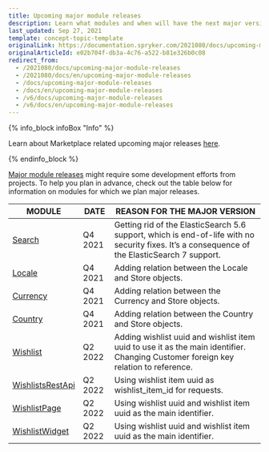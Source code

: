 ```yaml
---
title: Upcoming major module releases
description: Learn what modules and when will have the next major versions release
last_updated: Sep 27, 2021
template: concept-topic-template
originalLink: https://documentation.spryker.com/2021080/docs/upcoming-major-module-releases
originalArticleId: e02b704f-db3a-4c76-a522-b81e326b0c08
redirect_from:
  - /2021080/docs/upcoming-major-module-releases
  - /2021080/docs/en/upcoming-major-module-releases
  - /docs/upcoming-major-module-releases
  - /docs/en/upcoming-major-module-releases
  - /v6/docs/upcoming-major-module-releases
  - /v6/docs/en/upcoming-major-module-releases
---
```


{% info_block infoBox "Info" %}

Learn about Marketplace related upcoming major releases [here](/docs/marketplace/user/intro-to-the-spryker-marketplace/upcoming-major-module-releases.html).

{% endinfo_block %}

[Major module releases](/docs/scos/dev/architecture/module-api/semantic-versioning-major-vs.-minor-vs.-patch-release.html) might require some development efforts from projects. To help you plan in advance, check out the table below for information on modules for which we plan major releases.

| MODULE | DATE | REASON FOR THE MAJOR VERSION |
| --- | --- | --- |
| [Search](https://github.com/spryker/search) | Q4 2021 | Getting rid of the ElasticSearch 5.6 support, which is end-of-life with no security fixes. It’s a consequence of the ElasticSearch 7 support. |
| [Locale](https://github.com/spryker/locale) | Q4 2021 | Adding relation between the Locale and Store objects. |
| [Currency](https://github.com/spryker/currency) | Q4 2021 | Adding relation between the Currency and Store objects. |
| [Country](https://github.com/spryker/country) | Q4 2021 | Adding relation between the Country and Store objects. |
| [Wishlist](https://github.com/spryker/wishlist) | Q2 2022 | Adding wishlist uuid and wishlist item uuid to use it as the main identifier. Changing Customer foreign key relation to reference. |
| [WishlistsRestApi](https://github.com/spryker/wishlists-rest-api) | Q2 2022 | Using wishlist item uuid as wishlist_item_id for requests. |
| [WishlistPage](https://github.com/spryker-shop/wishlist-page) | Q2 2022 | Using wishlist uuid and wishlist item uuid as the main identifier. |
| [WishlistWidget](https://github.com/spryker-shop/wishlist-widget) | Q2 2022 | Using wishlist uuid and wishlist item uuid as the main identifier. |

